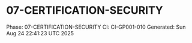 # 07-CERTIFICATION-SECURITY
Phase: 07-CERTIFICATION-SECURITY
CI: CI-GP001-010
Generated: Sun Aug 24 22:41:23 UTC 2025
